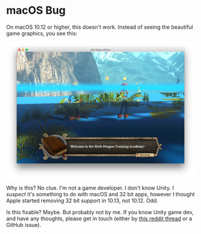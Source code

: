 # macOS Bug

On macOS 10.12 or higher, this doesn't work. Instead of seeing the beautiful game graphics, you see this:

<p align="center">
  <img src="./macbug.png" />
</p>

Why is this? No clue. I'm not a game developer. I don't know Unity. I _suspect_ it's something to do with macOS and 32 bit apps, however I thought Apple started removing 32 bit support in 10.13, not 10.12. Odd.

Is this fixable? Maybe. But probably not by me. If you know Unity game dev, and have any thoughts, please get in touch (either by [this reddit thread](https://reddit.com/r/httyd/comments/je9vgu/) or a GitHub issue). 
